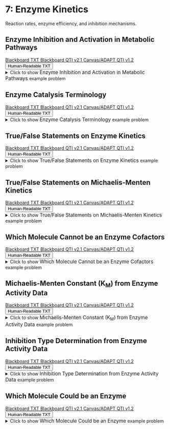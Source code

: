 # 7: Enzyme Kinetics

Reaction rates, enzyme efficiency, and inhibition mechanisms.

## Enzyme Inhibition and Activation in Metabolic Pathways

<div id="BCHM355-metabolic_pathway_inhibitor-button-container" class="button-container">
<a class="md-button custom-button bb_text" href="bbq-BCHM355-metabolic_pathway_inhibitor-questions.txt" download title="Download bbq-BCHM355-metabolic_pathway_inhibitor-questions.txt" aria-label="Click to download the Blackboard TXT file (bbq-BCHM355-metabolic_pathway_inhibitor-questions.txt)">
    <i class="fa fa-download"></i>Blackboard TXT
</a>
<a class="md-button custom-button bb_qti" href="downloads/blackboard_qti_v2_1-BCHM355-metabolic_pathway_inhibitor.zip" download title="Download blackboard_qti_v2_1-BCHM355-metabolic_pathway_inhibitor.zip" aria-label="Click to download the Blackboard QTI v2.1 file (blackboard_qti_v2_1-BCHM355-metabolic_pathway_inhibitor.zip)">
    <i class="fa fa-download"></i>Blackboard QTI v2.1
</a>
<a class="md-button custom-button canvas_qti" href="downloads/canvas_qti_v1_2-BCHM355-metabolic_pathway_inhibitor.zip" download title="Download canvas_qti_v1_2-BCHM355-metabolic_pathway_inhibitor.zip" aria-label="Click to download the Canvas/ADAPT QTI v1.2 file (canvas_qti_v1_2-BCHM355-metabolic_pathway_inhibitor.zip)">
    <i class="fa fa-download"></i>Canvas/ADAPT QTI v1.2
</a>
<button class="md-button custom-button human_read" onclick="window.open('downloads/human_readable-BCHM355-metabolic_pathway_inhibitor.html', '_blank')" title="View human_readable-BCHM355-metabolic_pathway_inhibitor.html" aria-label="Click to view the Human-Readable TXT file (human_readable-BCHM355-metabolic_pathway_inhibitor.html)">
    <i class="fa fa-eye"></i> Human-Readable TXT
</button>
</div><details>
  <summary>Click 
    <span style='font-weight: normal;'>
       to show
    </span>
    <span style='font-size: 1.1em; color: var(--md-primary-fg-color--dark)'>
      Enzyme Inhibition and Activation in Metabolic Pathways
    </span>
    <span style='font-weight: normal;'>
      example problem
    </span>
  </summary>
  {% include "biochemistry/topic07/downloads/selftest-BCHM355-metabolic_pathway_inhibitor.html" %}

</details>


## Enzyme Catalysis Terminology

<div id="MC-enzyme_terminology-button-container" class="button-container">
<a class="md-button custom-button bb_text" href="bbq-MC-enzyme_terminology-questions.txt" download title="Download bbq-MC-enzyme_terminology-questions.txt" aria-label="Click to download the Blackboard TXT file (bbq-MC-enzyme_terminology-questions.txt)">
    <i class="fa fa-download"></i>Blackboard TXT
</a>
<a class="md-button custom-button bb_qti" href="downloads/blackboard_qti_v2_1-MC-enzyme_terminology.zip" download title="Download blackboard_qti_v2_1-MC-enzyme_terminology.zip" aria-label="Click to download the Blackboard QTI v2.1 file (blackboard_qti_v2_1-MC-enzyme_terminology.zip)">
    <i class="fa fa-download"></i>Blackboard QTI v2.1
</a>
<a class="md-button custom-button canvas_qti" href="downloads/canvas_qti_v1_2-MC-enzyme_terminology.zip" download title="Download canvas_qti_v1_2-MC-enzyme_terminology.zip" aria-label="Click to download the Canvas/ADAPT QTI v1.2 file (canvas_qti_v1_2-MC-enzyme_terminology.zip)">
    <i class="fa fa-download"></i>Canvas/ADAPT QTI v1.2
</a>
<button class="md-button custom-button human_read" onclick="window.open('downloads/human_readable-MC-enzyme_terminology.html', '_blank')" title="View human_readable-MC-enzyme_terminology.html" aria-label="Click to view the Human-Readable TXT file (human_readable-MC-enzyme_terminology.html)">
    <i class="fa fa-eye"></i> Human-Readable TXT
</button>
</div><details>
  <summary>Click 
    <span style='font-weight: normal;'>
       to show
    </span>
    <span style='font-size: 1.1em; color: var(--md-primary-fg-color--dark)'>
      Enzyme Catalysis Terminology
    </span>
    <span style='font-weight: normal;'>
      example problem
    </span>
  </summary>
  {% include "biochemistry/topic07/downloads/selftest-MC-enzyme_terminology.html" %}

</details>


## True/False Statements on Enzyme Kinetics

<div id="TF-enzyme_equilibrium-button-container" class="button-container">
<a class="md-button custom-button bb_text" href="bbq-TF-enzyme_equilibrium-questions.txt" download title="Download bbq-TF-enzyme_equilibrium-questions.txt" aria-label="Click to download the Blackboard TXT file (bbq-TF-enzyme_equilibrium-questions.txt)">
    <i class="fa fa-download"></i>Blackboard TXT
</a>
<a class="md-button custom-button bb_qti" href="downloads/blackboard_qti_v2_1-TF-enzyme_equilibrium.zip" download title="Download blackboard_qti_v2_1-TF-enzyme_equilibrium.zip" aria-label="Click to download the Blackboard QTI v2.1 file (blackboard_qti_v2_1-TF-enzyme_equilibrium.zip)">
    <i class="fa fa-download"></i>Blackboard QTI v2.1
</a>
<a class="md-button custom-button canvas_qti" href="downloads/canvas_qti_v1_2-TF-enzyme_equilibrium.zip" download title="Download canvas_qti_v1_2-TF-enzyme_equilibrium.zip" aria-label="Click to download the Canvas/ADAPT QTI v1.2 file (canvas_qti_v1_2-TF-enzyme_equilibrium.zip)">
    <i class="fa fa-download"></i>Canvas/ADAPT QTI v1.2
</a>
<button class="md-button custom-button human_read" onclick="window.open('downloads/human_readable-TF-enzyme_equilibrium.html', '_blank')" title="View human_readable-TF-enzyme_equilibrium.html" aria-label="Click to view the Human-Readable TXT file (human_readable-TF-enzyme_equilibrium.html)">
    <i class="fa fa-eye"></i> Human-Readable TXT
</button>
</div><details>
  <summary>Click 
    <span style='font-weight: normal;'>
       to show
    </span>
    <span style='font-size: 1.1em; color: var(--md-primary-fg-color--dark)'>
      True/False Statements on Enzyme Kinetics
    </span>
    <span style='font-weight: normal;'>
      example problem
    </span>
  </summary>
  {% include "biochemistry/topic07/downloads/selftest-TF-enzyme_equilibrium.html" %}

</details>


## True/False Statements on Michaelis-Menten Kinetics

<div id="TF-m-m_kinetics-button-container" class="button-container">
<a class="md-button custom-button bb_text" href="bbq-TF-m-m_kinetics-questions.txt" download title="Download bbq-TF-m-m_kinetics-questions.txt" aria-label="Click to download the Blackboard TXT file (bbq-TF-m-m_kinetics-questions.txt)">
    <i class="fa fa-download"></i>Blackboard TXT
</a>
<a class="md-button custom-button bb_qti" href="downloads/blackboard_qti_v2_1-TF-m-m_kinetics.zip" download title="Download blackboard_qti_v2_1-TF-m-m_kinetics.zip" aria-label="Click to download the Blackboard QTI v2.1 file (blackboard_qti_v2_1-TF-m-m_kinetics.zip)">
    <i class="fa fa-download"></i>Blackboard QTI v2.1
</a>
<a class="md-button custom-button canvas_qti" href="downloads/canvas_qti_v1_2-TF-m-m_kinetics.zip" download title="Download canvas_qti_v1_2-TF-m-m_kinetics.zip" aria-label="Click to download the Canvas/ADAPT QTI v1.2 file (canvas_qti_v1_2-TF-m-m_kinetics.zip)">
    <i class="fa fa-download"></i>Canvas/ADAPT QTI v1.2
</a>
<button class="md-button custom-button human_read" onclick="window.open('downloads/human_readable-TF-m-m_kinetics.html', '_blank')" title="View human_readable-TF-m-m_kinetics.html" aria-label="Click to view the Human-Readable TXT file (human_readable-TF-m-m_kinetics.html)">
    <i class="fa fa-eye"></i> Human-Readable TXT
</button>
</div><details>
  <summary>Click 
    <span style='font-weight: normal;'>
       to show
    </span>
    <span style='font-size: 1.1em; color: var(--md-primary-fg-color--dark)'>
      True/False Statements on Michaelis-Menten Kinetics
    </span>
    <span style='font-weight: normal;'>
      example problem
    </span>
  </summary>
  {% include "biochemistry/topic07/downloads/selftest-TF-m-m_kinetics.html" %}

</details>


## Which Molecule Cannot be an Enzyme Cofactors

<div id="enzyme_cofactors-button-container" class="button-container">
<a class="md-button custom-button bb_text" href="bbq-enzyme_cofactors-questions.txt" download title="Download bbq-enzyme_cofactors-questions.txt" aria-label="Click to download the Blackboard TXT file (bbq-enzyme_cofactors-questions.txt)">
    <i class="fa fa-download"></i>Blackboard TXT
</a>
<a class="md-button custom-button bb_qti" href="downloads/blackboard_qti_v2_1-enzyme_cofactors.zip" download title="Download blackboard_qti_v2_1-enzyme_cofactors.zip" aria-label="Click to download the Blackboard QTI v2.1 file (blackboard_qti_v2_1-enzyme_cofactors.zip)">
    <i class="fa fa-download"></i>Blackboard QTI v2.1
</a>
<a class="md-button custom-button canvas_qti" href="downloads/canvas_qti_v1_2-enzyme_cofactors.zip" download title="Download canvas_qti_v1_2-enzyme_cofactors.zip" aria-label="Click to download the Canvas/ADAPT QTI v1.2 file (canvas_qti_v1_2-enzyme_cofactors.zip)">
    <i class="fa fa-download"></i>Canvas/ADAPT QTI v1.2
</a>
<button class="md-button custom-button human_read" onclick="window.open('downloads/human_readable-enzyme_cofactors.html', '_blank')" title="View human_readable-enzyme_cofactors.html" aria-label="Click to view the Human-Readable TXT file (human_readable-enzyme_cofactors.html)">
    <i class="fa fa-eye"></i> Human-Readable TXT
</button>
</div><details>
  <summary>Click 
    <span style='font-weight: normal;'>
       to show
    </span>
    <span style='font-size: 1.1em; color: var(--md-primary-fg-color--dark)'>
      Which Molecule Cannot be an Enzyme Cofactors
    </span>
    <span style='font-weight: normal;'>
      example problem
    </span>
  </summary>
  {% include "biochemistry/topic07/downloads/selftest-enzyme_cofactors.html" %}

</details>


## Michaelis-Menten Constant (K<sub>M</sub>) from Enzyme Activity Data

<div id="michaelis_menten_table-Km-button-container" class="button-container">
<a class="md-button custom-button bb_text" href="bbq-michaelis_menten_table-Km-questions.txt" download title="Download bbq-michaelis_menten_table-Km-questions.txt" aria-label="Click to download the Blackboard TXT file (bbq-michaelis_menten_table-Km-questions.txt)">
    <i class="fa fa-download"></i>Blackboard TXT
</a>
<a class="md-button custom-button bb_qti" href="downloads/blackboard_qti_v2_1-michaelis_menten_table-Km.zip" download title="Download blackboard_qti_v2_1-michaelis_menten_table-Km.zip" aria-label="Click to download the Blackboard QTI v2.1 file (blackboard_qti_v2_1-michaelis_menten_table-Km.zip)">
    <i class="fa fa-download"></i>Blackboard QTI v2.1
</a>
<a class="md-button custom-button canvas_qti" href="downloads/canvas_qti_v1_2-michaelis_menten_table-Km.zip" download title="Download canvas_qti_v1_2-michaelis_menten_table-Km.zip" aria-label="Click to download the Canvas/ADAPT QTI v1.2 file (canvas_qti_v1_2-michaelis_menten_table-Km.zip)">
    <i class="fa fa-download"></i>Canvas/ADAPT QTI v1.2
</a>
<button class="md-button custom-button human_read" onclick="window.open('downloads/human_readable-michaelis_menten_table-Km.html', '_blank')" title="View human_readable-michaelis_menten_table-Km.html" aria-label="Click to view the Human-Readable TXT file (human_readable-michaelis_menten_table-Km.html)">
    <i class="fa fa-eye"></i> Human-Readable TXT
</button>
</div><details>
  <summary>Click 
    <span style='font-weight: normal;'>
       to show
    </span>
    <span style='font-size: 1.1em; color: var(--md-primary-fg-color--dark)'>
      Michaelis-Menten Constant (K<sub>M</sub>) from Enzyme Activity Data
    </span>
    <span style='font-weight: normal;'>
      example problem
    </span>
  </summary>
  {% include "biochemistry/topic07/downloads/selftest-michaelis_menten_table-Km.html" %}

</details>


## Inhibition Type Determination from Enzyme Activity Data

<div id="michaelis_menten_table-inhibition-button-container" class="button-container">
<a class="md-button custom-button bb_text" href="bbq-michaelis_menten_table-inhibition-questions.txt" download title="Download bbq-michaelis_menten_table-inhibition-questions.txt" aria-label="Click to download the Blackboard TXT file (bbq-michaelis_menten_table-inhibition-questions.txt)">
    <i class="fa fa-download"></i>Blackboard TXT
</a>
<a class="md-button custom-button bb_qti" href="downloads/blackboard_qti_v2_1-michaelis_menten_table-inhibition.zip" download title="Download blackboard_qti_v2_1-michaelis_menten_table-inhibition.zip" aria-label="Click to download the Blackboard QTI v2.1 file (blackboard_qti_v2_1-michaelis_menten_table-inhibition.zip)">
    <i class="fa fa-download"></i>Blackboard QTI v2.1
</a>
<a class="md-button custom-button canvas_qti" href="downloads/canvas_qti_v1_2-michaelis_menten_table-inhibition.zip" download title="Download canvas_qti_v1_2-michaelis_menten_table-inhibition.zip" aria-label="Click to download the Canvas/ADAPT QTI v1.2 file (canvas_qti_v1_2-michaelis_menten_table-inhibition.zip)">
    <i class="fa fa-download"></i>Canvas/ADAPT QTI v1.2
</a>
<button class="md-button custom-button human_read" onclick="window.open('downloads/human_readable-michaelis_menten_table-inhibition.html', '_blank')" title="View human_readable-michaelis_menten_table-inhibition.html" aria-label="Click to view the Human-Readable TXT file (human_readable-michaelis_menten_table-inhibition.html)">
    <i class="fa fa-eye"></i> Human-Readable TXT
</button>
</div><details>
  <summary>Click 
    <span style='font-weight: normal;'>
       to show
    </span>
    <span style='font-size: 1.1em; color: var(--md-primary-fg-color--dark)'>
      Inhibition Type Determination from Enzyme Activity Data
    </span>
    <span style='font-weight: normal;'>
      example problem
    </span>
  </summary>
  {% include "biochemistry/topic07/downloads/selftest-michaelis_menten_table-inhibition.html" %}

</details>


## Which Molecule Could be an Enzyme

<div id="which_enzyme-button-container" class="button-container">
<a class="md-button custom-button bb_text" href="bbq-which_enzyme-questions.txt" download title="Download bbq-which_enzyme-questions.txt" aria-label="Click to download the Blackboard TXT file (bbq-which_enzyme-questions.txt)">
    <i class="fa fa-download"></i>Blackboard TXT
</a>
<a class="md-button custom-button bb_qti" href="downloads/blackboard_qti_v2_1-which_enzyme.zip" download title="Download blackboard_qti_v2_1-which_enzyme.zip" aria-label="Click to download the Blackboard QTI v2.1 file (blackboard_qti_v2_1-which_enzyme.zip)">
    <i class="fa fa-download"></i>Blackboard QTI v2.1
</a>
<a class="md-button custom-button canvas_qti" href="downloads/canvas_qti_v1_2-which_enzyme.zip" download title="Download canvas_qti_v1_2-which_enzyme.zip" aria-label="Click to download the Canvas/ADAPT QTI v1.2 file (canvas_qti_v1_2-which_enzyme.zip)">
    <i class="fa fa-download"></i>Canvas/ADAPT QTI v1.2
</a>
<button class="md-button custom-button human_read" onclick="window.open('downloads/human_readable-which_enzyme.html', '_blank')" title="View human_readable-which_enzyme.html" aria-label="Click to view the Human-Readable TXT file (human_readable-which_enzyme.html)">
    <i class="fa fa-eye"></i> Human-Readable TXT
</button>
</div><details>
  <summary>Click 
    <span style='font-weight: normal;'>
       to show
    </span>
    <span style='font-size: 1.1em; color: var(--md-primary-fg-color--dark)'>
      Which Molecule Could be an Enzyme
    </span>
    <span style='font-weight: normal;'>
      example problem
    </span>
  </summary>
  {% include "biochemistry/topic07/downloads/selftest-which_enzyme.html" %}

</details>


